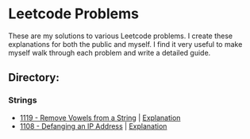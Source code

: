 # Leetcode Problems
These are my solutions to various Leetcode problems. I create these explanations for both the public and myself. I find it very useful to make myself walk through each problem and write a detailed guide.

## Directory:
### Strings
- [1119 - Remove Vowels from a String](src/Strings/RemoveVowels/RemoveVowels.java) | [Explanation](src/Strings/RemoveVowels/RemoveVowels.md)
- [1108 - Defanging an IP Address](src/Strings/DefangIPAddress/DefangIPAddr.java) | [Explanation](src/Strings/DefangIPAddress/DefangIPAddr.md)
